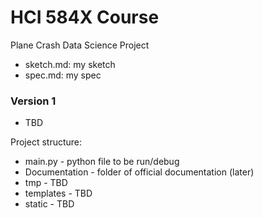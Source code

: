 # HCI 584X Course 
Plane Crash Data Science Project

- sketch.md: my sketch
- spec.md: my spec

### Version 1
- TBD

Project structure:
- main.py - python file to be run/debug
- Documentation - folder of official documentation (later) 
- tmp - TBD
- templates - TBD
- static - TBD



